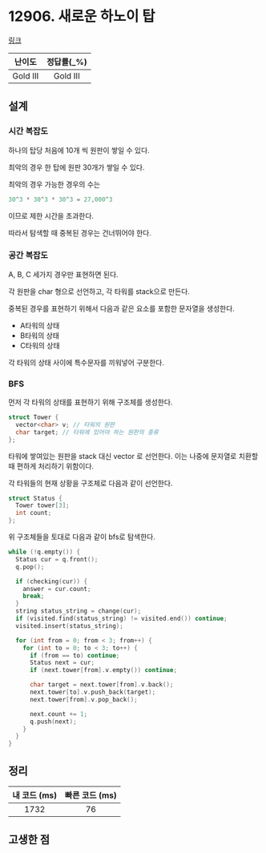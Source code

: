 # 12906. 새로운 하노이 탑

[링크](https://www.acmicpc.net/problem/12906)

|  난이도  | 정답률(\_%) |
| :------: | :---------: |
| Gold III |  Gold III   |

## 설계

### 시간 복잡도

하나의 탑당 처음에 10개 씩 원판이 쌓일 수 있다.

최악의 경우 한 탑에 원판 30개가 쌓일 수 있다.

최악의 경우 가능한 경우의 수는

```cpp
30^3 * 30^3 * 30^3 = 27,000^3
```

이므로 제한 시간을 초과한다.

따라서 탐색할 때 중복된 경우는 건너뛰어야 한다.

### 공간 복잡도

A, B, C 세가지 경우만 표현하면 된다.

각 원판을 char 형으로 선언하고, 각 타워를 stack으로 만든다.

중복된 경우를 표현하기 위해서 다음과 같은 요소를 포함한 문자열을 생성한다.

- A타워의 상태
- B타워의 상태
- C타워의 상태

각 타워의 상태 사이에 특수문자를 끼워넣어 구분한다.

### BFS

먼저 각 타워의 상태를 표현하기 위해 구조체를 생성한다.

```cpp
struct Tower {
  vector<char> v; // 타워의 원판
  char target; // 타워에 있어야 하는 원판의 종류
};
```

타워에 쌓여있는 원판을 stack 대신 vector 로 선언한다. 이는 나중에 문자열로 치환할 때 편하게 처리하기 위함이다.

각 타워들의 현재 상황을 구조체로 다음과 같이 선언한다.

```cpp
struct Status {
  Tower tower[3];
  int count;
};
```

위 구조체들을 토대로 다음과 같이 bfs로 탐색한다.

```cpp
while (!q.empty()) {
  Status cur = q.front();
  q.pop();

  if (checking(cur)) {
    answer = cur.count;
    break;
  }
  string status_string = change(cur);
  if (visited.find(status_string) != visited.end()) continue;
  visited.insert(status_string);

  for (int from = 0; from < 3; from++) {
    for (int to = 0; to < 3; to++) {
      if (from == to) continue;
      Status next = cur;
      if (next.tower[from].v.empty()) continue;

      char target = next.tower[from].v.back();
      next.tower[to].v.push_back(target);
      next.tower[from].v.pop_back();

      next.count += 1;
      q.push(next);
    }
  }
}
```

## 정리

| 내 코드 (ms) | 빠른 코드 (ms) |
| :----------: | :------------: |
|     1732     |       76       |

## 고생한 점
